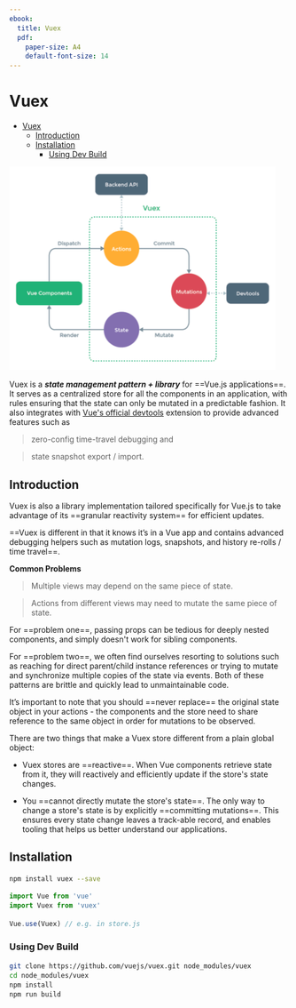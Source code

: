 ```yaml
---
ebook:
  title: Vuex
  pdf:
    paper-size: A4
    default-font-size: 14   
---
```


# Vuex

<!-- @import "[TOC]" {cmd="toc" depthFrom=1 depthTo=6 orderedList=false} -->

<!-- code_chunk_output -->

- [Vuex](#vuex)
  - [Introduction](#introduction)
  - [Installation](#installation)
    - [Using Dev Build](#using-dev-build)

<!-- /code_chunk_output -->

<img src="img/overview.png" width="480">

Vuex is a ***state management pattern + library*** for ==Vue.js applications==. It serves as a centralized store for all the components in an application, with rules ensuring that the state can only be mutated in a predictable fashion. It also integrates with [Vue's official devtools](https://github.com/vuejs/vue-devtools) extension to provide advanced features such as 
> zero-config time-travel debugging and
 
> state snapshot export / import.

## Introduction

Vuex is also a library implementation tailored specifically 
for Vue.js to take advantage of its ==granular 
reactivity system== for efficient updates.

==Vuex is different in that it knows it’s in a Vue app and 
contains advanced debugging helpers such as mutation logs, 
snapshots, and history re-rolls / time travel==.

**Common Problems**

> Multiple views may depend on the same piece of state.

> Actions from different views may need to mutate the same piece of state.

For ==problem one==, passing props can be tedious for deeply 
nested components, and simply doesn't work for sibling components. 

For ==problem two==, we often find ourselves resorting to solutions 
such as reaching for direct parent/child instance references or 
trying to mutate and synchronize multiple copies of the state via events. 
Both of these patterns are brittle and quickly lead to unmaintainable code.

It’s important to note that you should ==never replace== the 
original state object in your actions - the components and 
the store need to share reference to the same object 
in order for mutations to be observed.

There are two things that make a Vuex store different 
from a plain global object:

* Vuex stores are ==reactive==. When Vue components retrieve state from it, 
they will reactively and efficiently update if the store's state changes.

* You ==cannot directly mutate the store's state==. The only way to change 
a store's state is by explicitly ==committing mutations==. This ensures every 
state change leaves a track-able record, and enables tooling that 
helps us better understand our applications.

## Installation

```bash
npm install vuex --save
```
```jsx
import Vue from 'vue'
import Vuex from 'vuex'

Vue.use(Vuex) // e.g. in store.js
```

### Using Dev Build

```bash
git clone https://github.com/vuejs/vuex.git node_modules/vuex
cd node_modules/vuex
npm install
npm run build
```

